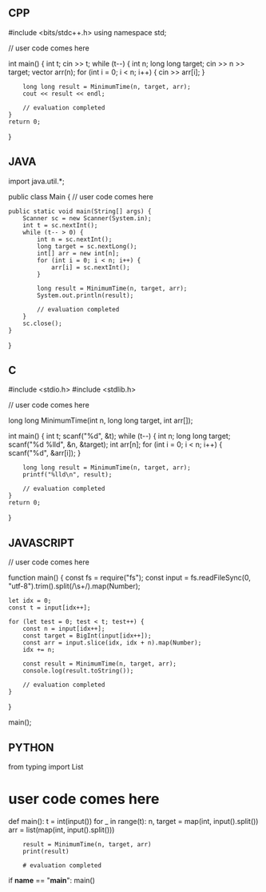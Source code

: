 ## CPP

#include <bits/stdc++.h>
using namespace std;

// user code comes here

int main() {
    int t;
    cin >> t;
    while (t--) {
        int n;
        long long target;
        cin >> n >> target;
        vector<int> arr(n);
        for (int i = 0; i < n; i++) {
            cin >> arr[i];
        }

        long long result = MinimumTime(n, target, arr);
        cout << result << endl;

        // evaluation completed
    }
    return 0;
}

## JAVA

import java.util.*;

public class Main {
    // user code comes here

    public static void main(String[] args) {
        Scanner sc = new Scanner(System.in);
        int t = sc.nextInt();
        while (t-- > 0) {
            int n = sc.nextInt();
            long target = sc.nextLong();
            int[] arr = new int[n];
            for (int i = 0; i < n; i++) {
                arr[i] = sc.nextInt();
            }

            long result = MinimumTime(n, target, arr);
            System.out.println(result);

            // evaluation completed
        }
        sc.close();
    }
}

## C

#include <stdio.h>
#include <stdlib.h>

// user code comes here

long long MinimumTime(int n, long long target, int arr[]);

int main() {
    int t;
    scanf("%d", &t);
    while (t--) {
        int n;
        long long target;
        scanf("%d %lld", &n, &target);
        int arr[n];
        for (int i = 0; i < n; i++) {
            scanf("%d", &arr[i]);
        }

        long long result = MinimumTime(n, target, arr);
        printf("%lld\n", result);

        // evaluation completed
    }
    return 0;
}


## JAVASCRIPT

// user code comes here

function main() {
    const fs = require("fs");
    const input = fs.readFileSync(0, "utf-8").trim().split(/\s+/).map(Number);

    let idx = 0;
    const t = input[idx++];

    for (let test = 0; test < t; test++) {
        const n = input[idx++];
        const target = BigInt(input[idx++]);
        const arr = input.slice(idx, idx + n).map(Number);
        idx += n;

        const result = MinimumTime(n, target, arr);
        console.log(result.toString());

        // evaluation completed
    }
}

main();

## PYTHON

from typing import List

# user code comes here

def main():
    t = int(input())
    for _ in range(t):
        n, target = map(int, input().split())
        arr = list(map(int, input().split()))

        result = MinimumTime(n, target, arr)
        print(result)

        # evaluation completed

if __name__ == "__main__":
    main()
